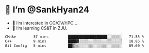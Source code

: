 # 👋 I’m @SankHyan24

- 👀 I’m interested in CG/CV/HPC...
- 🌱 I’m learning CS&T in ZJU.

<!---
SankHyan24/SankHyan24 is a ✨ special ✨ repository because its `README.md` (this file) appears on your GitHub profile.
You can click the Preview link to take a look at your changes.
--->
<!--START_SECTION:waka-->

```txt
CMake        37 mins         ██████████████████░░░░░░░   71.55 %
C++          9 mins          ████▓░░░░░░░░░░░░░░░░░░░░   18.85 %
Git Config   5 mins          ██▒░░░░░░░░░░░░░░░░░░░░░░   09.60 %
```

<!--END_SECTION:waka-->
